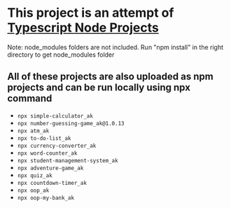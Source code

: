 # This project is an attempt of [Typescript Node Projects](https://github.com/panacloud-modern-global-apps/typescript-node-projects)

Note: node_modules folders are not included. Run "npm install" in the right directory to get node_modules folder

## All of these projects are also uploaded as npm projects and can be run locally using npx command
- `npx simple-calculator_ak`
- `npx number-guessing-game_ak@1.0.13`
- `npx atm_ak`
- `npx to-do-list_ak`
- `npx currency-converter_ak`
- `npx word-counter_ak`
- `npx student-management-system_ak`
- `npx adventure-game_ak`
- `npx quiz_ak`
- `npx countdown-timer_ak`
- `npx oop_ak`
- `npx oop-my-bank_ak`